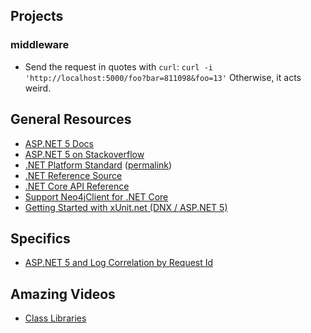 ## Projects

### middleware

 - Send the request in quotes with `curl`: `curl -i 'http://localhost:5000/foo?bar=811098&foo=13'` Otherwise, it acts weird. 

## General Resources

 - [ASP.NET 5 Docs](http://docs.asp.net/)
 - [ASP.NET 5 on Stackoverflow](http://stackoverflow.com/questions/tagged/asp.net-5)
 - [.NET Platform Standard](https://github.com/dotnet/corefx/blob/master/Documentation/project-docs/standard-platform.md) ([permalink](https://github.com/dotnet/corefx/blob/17b3ff7e54ff64fabebd2e29286a846ac6440491/Documentation/project-docs/standard-platform.md))
 - [.NET Reference Source](http://referencesource.microsoft.com/)
 - [.NET Core API Reference](https://dotnet.github.io/api/index.html)
 - [Support Neo4jClient for .NET Core](https://github.com/Readify/Neo4jClient/pull/140)
 - [Getting Started with xUnit.net (DNX / ASP.NET 5)](https://xunit.github.io/docs/getting-started-dnx.html)

## Specifics

 - [ASP.NET 5 and Log Correlation by Request Id](http://www.tugberkugurlu.com/archive/asp-net-5-and-log-correlation-by-request-id)

## Amazing Videos

 - [Class Libraries](https://channel9.msdn.com/Events/ASPNET-Events/ASPNET-Fall-Sessions/Class-Libraries)